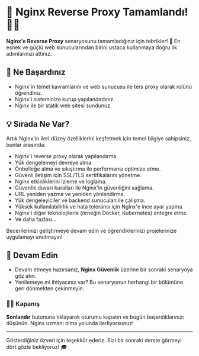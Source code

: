# 🎉 Nginx Reverse Proxy Tamamlandı! 👏🏻

**Nginx'e Reverse Proxy** senaryosunu tamamladığınız için tebrikler! 🚀 En esnek ve güçlü web sunucularından birini ustaca kullanmaya doğru ilk adımlarınızı attınız.

## 🌟 Ne Başardınız

- Nginx'in temel kavramlarını ve web sunucusu ile ters proxy olarak rolünü öğrendiniz.
- Nginx'i sisteminize kurup yapılandırdınız.
- Nginx ile bir statik web sitesi sundunuz.

## 💡 Sırada Ne Var?

Artık Nginx'in ileri düzey özelliklerini keşfetmek için temel bilgiye sahipsiniz, bunlar arasında:

- Nginx'i reverse proxy olarak yapılandırma.
- Yük dengelemeyi devreye alma.
- Önbelleğe alma ve sıkıştırma ile performansı optimize etme.
- Güvenli iletişim için SSL/TLS sertifikalarını yönetme.
- Nginx etkinliklerini izleme ve loglama.
- Güvenlik duvarı kuralları ile Nginx'in güvenliğini sağlama.
- URL yeniden yazma ve yeniden yönlendirme.
- Yük dengeleyiciler ve backend sunucuları ile çalışma.
- Yüksek kullanılabilirlik ve hata toleransı için Nginx'e ince ayar yapma.
- Nginx'i diğer teknolojilerle (örneğin Docker, Kubernetes) entegre etme.
- Ve daha fazlası...

Becerilerinizi geliştirmeye devam edin ve öğrendiklerinizi projelerinize uygulamayı unutmayın!

## 🚀 Devam Edin

- Devam etmeye hazırsanız, **Nginx Güvenlik** üzerine bir sonraki senaryoya göz atın.
- Yenilemeye mi ihtiyacınız var? Bu senaryonun herhangi bir bölümüne geri dönmekten çekinmeyin.

### 👏🏻 Kapanış

**Sonlandır** butonuna tıklayarak oturumu kapatın ve bugün başardıklarınızı düşünün. Nginx uzmanı olma yolunda ilerliyorsunuz!

---

Gösterdiğiniz özveri için teşekkür ederiz. Sizi bir sonraki derste görmeyi dört gözle bekliyoruz! 🎓
